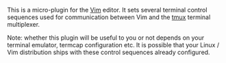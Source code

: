 This is a micro-plugin for the [Vim](https://www.vim.org/) editor. It sets
several terminal control sequences used for communication between Vim and the
[tmux](https://github.com/tmux/tmux) terminal multiplexer.

Note: whether this plugin will be useful to you or not depends on your terminal
emulator, termcap configuration etc. It is possible that your Linux / Vim
distribution ships with these control sequences already configured.
